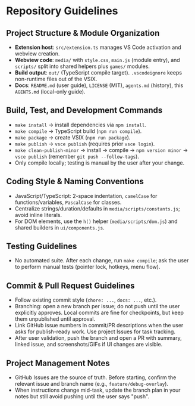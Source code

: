# Repository Guidelines

## Project Structure & Module Organization
- **Extension host**: `src/extension.ts` manages VS Code activation and webview creation.
- **Webview code**: `media/` with `style.css`, `main.js` (module entry), and `scripts/` split into shared helpers plus `games/` modules.
- **Build output**: `out/` (TypeScript compile target). `.vscodeignore` keeps non-runtime files out of the VSIX.
- **Docs**: `README.md` (user guide), `LICENSE` (MIT), `agents.md` (history), this `AGENTS.md` (local-only guide).

## Build, Test, and Development Commands
- `make install` → install dependencies via `npm install`.
- `make compile` → TypeScript build (`npm run compile`).
- `make package` → create VSIX (`npm run package`).
- `make publish` → `vsce publish` (requires prior `vsce login`).
- `make clean-publish-minor` → install → compile → `npm version minor` → `vsce publish` (remember `git push --follow-tags`).
- Only compile locally; testing is manual by the user after your change.

## Coding Style & Naming Conventions
- JavaScript/TypeScript: 2-space indentation, `camelCase` for functions/variables, `PascalCase` for classes.
- Centralize strings/duration/defaults in `media/scripts/constants.js`; avoid inline literals.
- For DOM elements, use the `h()` helper (`media/scripts/dom.js`) and shared builders in `ui/components.js`.

## Testing Guidelines
- No automated suite. After each change, run `make compile`; ask the user to perform manual tests (pointer lock, hotkeys, menu flow).

## Commit & Pull Request Guidelines
- Follow existing commit style (`chore: ...`, `docs: ...`, etc.).
- Branching: open a new branch per issue; do not push until the user explicitly approves. Local commits are fine for checkpoints, but keep them unpublished until approval.
- Link GitHub issue numbers in commit/PR descriptions when the user asks for publish-ready work. Use project Issues for task tracking.
- After user validation, push the branch and open a PR with summary, linked issue, and screenshots/GIFs if UI changes are visible.

## Project Management Notes
- GitHub Issues are the source of truth. Before starting, confirm the relevant issue and branch name (e.g., `feature/debug-overlay`).
- When instructions change mid-task, update the branch plan in your notes but still avoid pushing until the user says "push".

